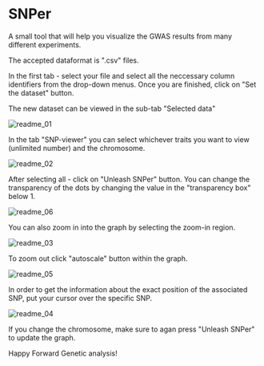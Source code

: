 # SNPer

A small tool that will help you visualize the GWAS results from many different experiments. 

The accepted dataformat is ".csv" files. 

In the first tab - select your file and select all the neccessary column identifiers from the drop-down menus. Once you are finished, click on "Set the dataset" button. 

The new dataset can be viewed in the sub-tab "Selected data"

![readme_01](https://user-images.githubusercontent.com/14832460/39174093-5af92582-47af-11e8-8f48-4c1cec73e7fd.png)

In the tab "SNP-viewer" you can select whichever traits you want to view (unlimited number) and the chromosome.  

![readme_02](https://user-images.githubusercontent.com/14832460/39174094-5b1bafc6-47af-11e8-9df4-86bfa828efd6.png)

After selecting all - click on "Unleash SNPer" button. You can change the transparency of the dots by changing the value in the "transparency box" below 1.

![readme_06](https://user-images.githubusercontent.com/14832460/39174241-ce1853a8-47af-11e8-8e5e-ddb9584611a8.png)

You can also zoom in into the graph by selecting the zoom-in region. 

![readme_03](https://user-images.githubusercontent.com/14832460/39174095-5b3da4a0-47af-11e8-87a6-7e22ee684768.png)

To zoom out click "autoscale" button within the graph. 

![readme_05](https://user-images.githubusercontent.com/14832460/39174097-5b8ad2ca-47af-11e8-952e-fee2ec91b4b1.png)

In order to get the information about the exact position of the associated SNP, put your cursor over the specific SNP. 

![readme_04](https://user-images.githubusercontent.com/14832460/39174096-5b5fdc3c-47af-11e8-9f92-7a5a38bf525b.png)

If you change the chromosome, make sure to agan press "Unleash SNPer" to update the graph. 

Happy Forward Genetic analysis!
